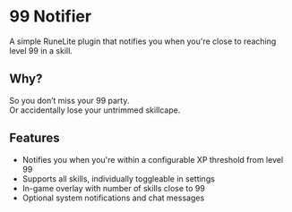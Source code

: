 # 99 Notifier

A simple RuneLite plugin that notifies you when you're close to reaching level 99 in a skill.

## Why?
So you don’t miss your 99 party.  
Or accidentally lose your untrimmed skillcape.
 

## Features

- Notifies you when you're within a configurable XP threshold from level 99
- Supports all skills, individually toggleable in settings
- In-game overlay with number of skills close to 99
- Optional system notifications and chat messages